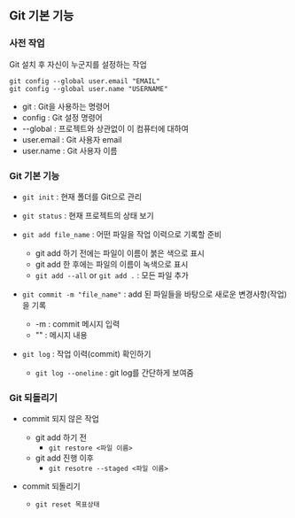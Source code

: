 ## Git 기본 기능

### 사전 작업
Git 설치 후 자신이 누군지를 설정하는 작업
```
git config --global user.email "EMAIL"
git config --global user.name "USERNAME"
```
- git : Git을 사용하는 명령어
- config : Git 설정 명령어
- --global : 프로젝트와 상관없이 이 컴퓨터에 대하여
- user.email : Git 사용자 email
- user.name : Git 사용자 이름

### Git 기본 기능
- `git init` : 현재 폴더를 Git으로 관리 


- `git status` : 현재 프로젝트의 상태 보기   


- `git add file_name` : 어떤 파일을 작업 이력으로 기록할 준비
  - git add 하기 전에는 파일이 이름이 붉은 색으로 표시
  - git add 한 후에는 파일의 이름이 녹색으로 표시
  - `git add --all` or `git add .` : 모든 파일 추가 


- `git commit -m "file_name"` : add 된 파일들을 바탕으로 새로운 변경사항(작업)을 기록
  - -m : commit 메시지 입력
  - "" : 메시지 내용


- `git log` : 작업 이력(commit) 확인하기
  - `git log --oneline` : git log를 간단하게 보여줌


### Git 되돌리기
- commit 되지 않은 작업
  - git add 하기 전 
    - `git restore <파일 이름>`
  - git add 진행 이후
    - `git resotre --staged <파일 이름>`


- commit 되돌리기
  -  `git reset 목표상태`
